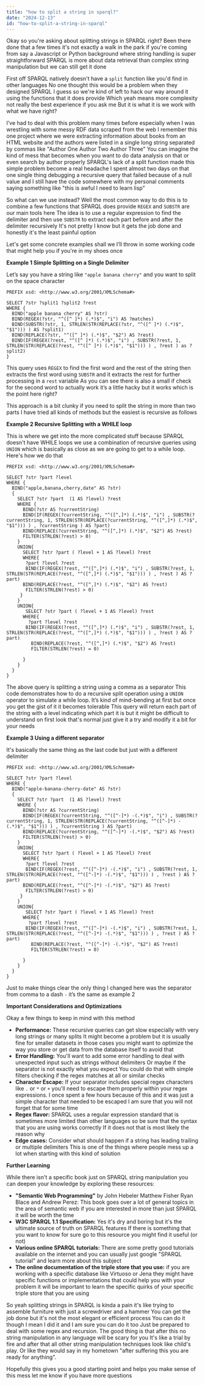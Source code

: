 ```yaml
---
title: "how to split a string in sparql?"
date: "2024-12-13"
id: "how-to-split-a-string-in-sparql"
---
```


Okay so you're asking about splitting strings in SPARQL right? Been there done that a few times it's not exactly a walk in the park if you're coming from say a Javascript or Python background where string handling is super straightforward SPARQL is more about data retrieval than complex string manipulation but we can still get it done

First off SPARQL natively doesn't have a `split` function like you'd find in other languages No one thought this would be a problem when they designed SPARQL I guess so we're kind of left to hack our way around it using the functions that it does provide Which yeah means more complexity not really the best experience if you ask me But it is what it is we work with what we have right?

I’ve had to deal with this problem many times before especially when I was wrestling with some messy RDF data scraped from the web I remember this one project where we were extracting information about books from an HTML website and the authors were listed in a single long string separated by commas like "Author One Author Two Author Three" You can imagine the kind of mess that becomes when you want to do data analysis on that or even search by author properly SPARQL's lack of a split function made this simple problem become a real headache I spent almost two days on that one single thing debugging a recursive query that failed because of a null value and I still have the code somewhere with my personal comments saying something like "this is awful I need to learn lisp"

So what can we use instead? Well the most common way to do this is to combine a few functions that SPARQL does provide `REGEX` and `SUBSTR` are our main tools here The idea is to use a regular expression to find the delimiter and then use `SUBSTR` to extract each part before and after the delimiter recursively It's not pretty I know but it gets the job done and honestly it's the least painful option

Let's get some concrete examples shall we I’ll throw in some working code that might help you if you're in my shoes once

**Example 1 Simple Splitting on a Single Delimiter**

Let’s say you have a string like `"apple banana cherry"` and you want to split on the space character

```sparql
PREFIX xsd: <http://www.w3.org/2001/XMLSchema#>

SELECT ?str ?split1 ?split2 ?rest
WHERE {
  BIND("apple banana cherry" AS ?str)
  BIND(REGEX(?str, "^([^ ]*) (.*)$", "i") AS ?matches)
  BIND(SUBSTR(?str, 1, STRLEN(STR(REPLACE(?str, "^([^ ]*) (.*)$", "$1"))) ) AS ?split1)
  BIND(REPLACE(?str, "^([^ ]*) (.*)$", "$2") AS ?rest)
  BIND(IF(REGEX(?rest, "^([^ ]*) (.*)$", "i") , SUBSTR(?rest, 1, STRLEN(STR(REPLACE(?rest, "^([^ ]*) (.*)$", "$1"))) ) , ?rest ) as ?split2)
}
```

This query uses `REGEX` to find the first word and the rest of the string then extracts the first word using `SUBSTR` and it extracts the rest for further processing in a `rest` variable As you can see there is also a small if check for the second word to actually work it’s a little hacky but it works which is the point here right?

This approach is a bit clunky if you need to split the string in more than two parts I have tried all kinds of methods but the easiest is recursive as follows

**Example 2 Recursive Splitting with a WHILE loop**

This is where we get into the more complicated stuff because SPARQL doesn't have WHILE loops we use a combination of recursive queries using `UNION` which is basically as close as we are going to get to a while loop. Here's how we do that

```sparql
PREFIX xsd: <http://www.w3.org/2001/XMLSchema#>

SELECT ?str ?part ?level
WHERE {
  BIND("apple,banana,cherry,date" AS ?str)
  {
    SELECT ?str ?part  (1 AS ?level) ?rest
    WHERE {
      BIND(?str AS ?currentString)
      BIND(IF(REGEX(?currentString, "^([^,]*) (.*)$", "i") , SUBSTR(?currentString, 1, STRLEN(STR(REPLACE(?currentString, "^([^,]*) (.*)$", "$1"))) ) , ?currentString ) AS ?part)
      BIND(REPLACE(?currentString, "^([^,]*) (.*)$", "$2") AS ?rest)
      FILTER(STRLEN(?rest) > 0)
    }
    UNION{
      SELECT ?str ?part ( ?level + 1 AS ?level) ?rest
      WHERE{
       ?part ?level ?rest
       BIND(IF(REGEX(?rest, "^([^,]*) (.*)$", "i") , SUBSTR(?rest, 1, STRLEN(STR(REPLACE(?rest, "^([^,]*) (.*)$", "$1"))) ) , ?rest ) AS ?part)
      BIND(REPLACE(?rest, "^([^,]*) (.*)$", "$2") AS ?rest)
       FILTER(STRLEN(?rest) > 0)
     }
    }
    UNION{
       SELECT ?str ?part ( ?level + 1 AS ?level) ?rest
      WHERE{
        ?part ?level ?rest
       BIND(IF(REGEX(?rest, "^([^,]*) (.*)$", "i") , SUBSTR(?rest, 1, STRLEN(STR(REPLACE(?rest, "^([^,]*) (.*)$", "$1"))) ) , ?rest ) AS ?part)
         BIND(REPLACE(?rest, "^([^,]*) (.*)$", "$2") AS ?rest)
         FILTER(STRLEN(?rest) = 0)

      }
    }
  }
}
```

The above query is splitting a string using a comma as a separator This code demonstrates how to do a recursive split operation using a `UNION` operator to simulate a while loop. It’s kind of mind-bending at first but once you get the gist of it it becomes tolerable This query will return each part of the string with a level indicating which part it is but it might be difficult to understand on first look that's normal just give it a try and modify it a bit for your needs

**Example 3 Using a different separator**

It's basically the same thing as the last code but just with a different delimiter

```sparql
PREFIX xsd: <http://www.w3.org/2001/XMLSchema#>

SELECT ?str ?part ?level
WHERE {
  BIND("apple-banana-cherry-date" AS ?str)
  {
    SELECT ?str ?part  (1 AS ?level) ?rest
    WHERE {
      BIND(?str AS ?currentString)
      BIND(IF(REGEX(?currentString, "^([^-]*) -(.*)$", "i") , SUBSTR(?currentString, 1, STRLEN(STR(REPLACE(?currentString, "^([^-]*) -(.*)$", "$1"))) ) , ?currentString ) AS ?part)
      BIND(REPLACE(?currentString, "^([^-]*) -(.*)$", "$2") AS ?rest)
      FILTER(STRLEN(?rest) > 0)
    }
    UNION{
      SELECT ?str ?part ( ?level + 1 AS ?level) ?rest
      WHERE{
       ?part ?level ?rest
       BIND(IF(REGEX(?rest, "^([^-]*) -(.*)$", "i") , SUBSTR(?rest, 1, STRLEN(STR(REPLACE(?rest, "^([^-]*) -(.*)$", "$1"))) ) , ?rest ) AS ?part)
      BIND(REPLACE(?rest, "^([^-]*) -(.*)$", "$2") AS ?rest)
       FILTER(STRLEN(?rest) > 0)
     }
    }
    UNION{
       SELECT ?str ?part ( ?level + 1 AS ?level) ?rest
      WHERE{
        ?part ?level ?rest
       BIND(IF(REGEX(?rest, "^([^-]*) -(.*)$", "i") , SUBSTR(?rest, 1, STRLEN(STR(REPLACE(?rest, "^([^-]*) -(.*)$", "$1"))) ) , ?rest ) AS ?part)
         BIND(REPLACE(?rest, "^([^-]*) -(.*)$", "$2") AS ?rest)
         FILTER(STRLEN(?rest) = 0)

      }
    }
  }
}
```

Just to make things clear the only thing I changed here was the separator from comma to a dash `-` it’s the same as example 2

**Important Considerations and Optimizations**

Okay a few things to keep in mind with this method

*   **Performance:** These recursive queries can get slow especially with very long strings or many splits It might become a problem but it is usually fine for smaller datasets in those cases you might want to optimize the way you store or get data from the database itself to avoid that
*   **Error Handling:** You'll want to add some error handling to deal with unexpected input such as strings without delimiters Or maybe if the separator is not exactly what you expect You could do that with simple filters checking if the regex matches at all or similar checks
*   **Character Escape:** If your separator includes special regex characters like `.` or `*` or `+` you'll need to escape them properly within your regex expressions. I once spent a few hours because of this and it was just a simple character that needed to be escaped I am sure that you will not forget that for some time
*   **Regex flavor:** SPARQL uses a regular expression standard that is sometimes more limited than other languages so be sure that the syntax that you are using works correctly If it does not that is most likely the reason why
*   **Edge cases:** Consider what should happen if a string has leading trailing or multiple delimiters This is one of the things where people mess up a lot when starting with this kind of solution

**Further Learning**

While there isn't a specific book just on SPARQL string manipulation you can deepen your knowledge by exploring these resources:

*   **"Semantic Web Programming"** by John Hebeler Matthew Fisher Ryan Blace and Andrew Perez: This book goes over a lot of general topics in the area of semantic web if you are interested in more than just SPARQL it will be worth the time
*   **W3C SPARQL 1.1 Specification:** Yes it's dry and boring but it's the ultimate source of truth on SPARQL features If there is something that you want to know for sure go to this resource you might find it useful (or not)
*   **Various online SPARQL tutorials:** There are some pretty good tutorials available on the internet and you can usually just google "SPARQL tutorial" and learn more about this subject
*   **The online documentation of the triple store that you use:** if you are working with a specific database like Virtuoso or Jena they might have specific functions or implementations that could help you with your problem it will be important to learn the specific quirks of your specific triple store that you are using

So yeah splitting strings in SPARQL is kinda a pain it's like trying to assemble furniture with just a screwdriver and a hammer You can get the job done but it's not the most elegant or efficient process You can do it though I mean I did it and I am sure you can do it too Just be prepared to deal with some regex and recursion. The good thing is that after this no string manipulation in any language will be scary for you It's like a trial by fire and after that all other string manipulation techniques look like child's play. Or like they would say in my hometown "after suffering this you are ready for anything".

Hopefully this gives you a good starting point and helps you make sense of this mess let me know if you have more questions
